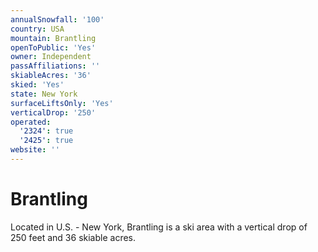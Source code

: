 ```yaml
---
annualSnowfall: '100'
country: USA
mountain: Brantling
openToPublic: 'Yes'
owner: Independent
passAffiliations: ''
skiableAcres: '36'
skied: 'Yes'
state: New York
surfaceLiftsOnly: 'Yes'
verticalDrop: '250'
operated:
  '2324': true
  '2425': true
website: ''
---
```



# Brantling

Located in U.S. - New York, Brantling is a ski area with a vertical drop of 250 feet and 36 skiable acres.
